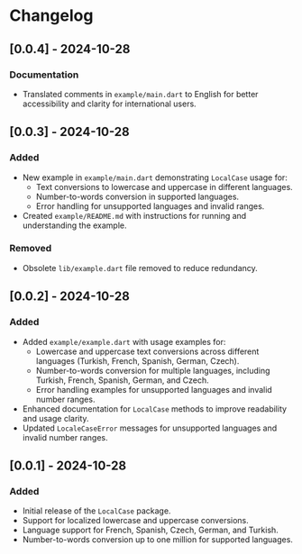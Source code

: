 # Changelog

## [0.0.4] - 2024-10-28
### Documentation
- Translated comments in `example/main.dart` to English for better accessibility and clarity for international users.

## [0.0.3] - 2024-10-28
### Added
- New example in `example/main.dart` demonstrating `LocalCase` usage for:
    - Text conversions to lowercase and uppercase in different languages.
    - Number-to-words conversion in supported languages.
    - Error handling for unsupported languages and invalid ranges.
- Created `example/README.md` with instructions for running and understanding the example.

### Removed
- Obsolete `lib/example.dart` file removed to reduce redundancy.

## [0.0.2] - 2024-10-28
### Added
- Added `example/example.dart` with usage examples for:
    - Lowercase and uppercase text conversions across different languages (Turkish, French, Spanish, German, Czech).
    - Number-to-words conversion for multiple languages, including Turkish, French, Spanish, German, and Czech.
    - Error handling examples for unsupported languages and invalid number ranges.
- Enhanced documentation for `LocalCase` methods to improve readability and usage clarity.
- Updated `LocaleCaseError` messages for unsupported languages and invalid number ranges.

## [0.0.1] - 2024-10-28
### Added
- Initial release of the `LocalCase` package.
- Support for localized lowercase and uppercase conversions.
- Language support for French, Spanish, Czech, German, and Turkish.
- Number-to-words conversion up to one million for supported languages.